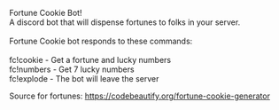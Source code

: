 Fortune Cookie Bot!<br>
A discord bot that will dispense fortunes to folks in your server. 
<br><br>
Fortune Cookie bot responds to these commands:
<br><br>
fc!cookie - Get a fortune and lucky numbers <br>
fc!numbers - Get 7 lucky numbers <br>
fc!explode - The bot will leave the server<br>

Source for fortunes: https://codebeautify.org/fortune-cookie-generator
